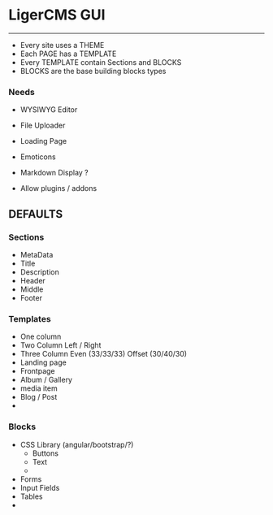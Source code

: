 # LigerCMS GUI 
___________________


* Every site uses a THEME
* Each PAGE has a TEMPLATE
* Every TEMPLATE contain Sections and BLOCKS
* BLOCKS are the base building blocks types

### Needs

* WYSIWYG Editor
* File Uploader
* Loading Page 
* Emoticons
* Markdown Display ?


* Allow plugins / addons


## DEFAULTS


### Sections

* MetaData
* Title
* Description
* Header
* Middle
* Footer


### Templates
* One column
* Two Column Left / Right
* Three Column   Even (33/33/33) Offset (30/40/30)
* Landing page
* Frontpage
* Album / Gallery
* media item
* Blog / Post
* 



### Blocks
* CSS Library (angular/bootstrap/?) 
  * Buttons
  * Text
  * 
* Forms
* Input Fields
* Tables
* 
